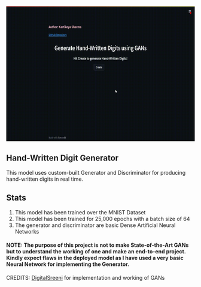 <img src="GAN_Deployed.gif" width="640" height="360"/>

## Hand-Written Digit Generator
This model uses custom-built Generator and Discriminator for producing hand-written digits in real time. 

## Stats
1. This model has been trained over the MNIST Dataset
2. This model has been trained for 25,000 epochs with a batch size of 64
3. The generator and discriminator are basic Dense Artificial Neural Networks

#### NOTE: The purpose of this project is not to make State-of-the-Art GANs but to understand the working of one and make an end-to-end project. Kindly expect flaws in the deployed model as I have used a very basic Neural Network for implementing the Generator.


CREDITS: [DigitalSreeni](https://www.youtube.com/c/DigitalSreeni) for implementation and working of GANs
